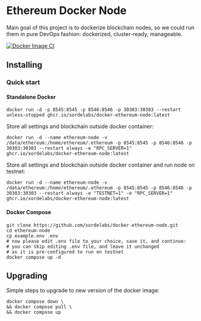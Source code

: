 # Ethereum Docker Node

Main goal of this project is to dockerize blockchain nodes, so we could run them in pure DevOps fashion: dockerized, cluster-ready, manageable.

[![Docker Image CI](https://github.com/xordelabs/docker-ethereum-node/actions/workflows/docker-image.yml/badge.svg)](https://github.com/xordelabs/docker-ethereum-node/actions/workflows/docker-image.yml)

## Installing

### Quick start

#### Standalone Docker

```shell
docker run -d -p 8545:8545 -p 8546:8546 -p 30303:30303 --restart unless-stopped ghcr.io/xordelabs/docker-ethereum-node:latest
```

Store all settings and blockchain outside docker container:

```shell
docker run -d --name ethereum-node -v /data/ethereum:/home/ethereum/.ethereum -p 8545:8545 -p 8546:8546 -p 30303:30303 --restart always -e "RPC_SERVER=1" ghcr.io/xordelabs/docker-ethereum-node:latest
```

Store all settings and blockchain outside docker container and run node on testnet:

```shell
docker run -d --name ethereum-node -v /data/ethereum:/home/ethereum/.ethereum -p 8545:8545 -p 8546:8546 -p 30303:30303 --restart always -e "TESTNET=1" -e "RPC_SERVER=1" ghcr.io/xordelabs/docker-ethereum-node:latest
```

#### Docker Compose

```shell
git clone https://github.com/xordelabs/docker-ethereum-node.git
cd ethereum-node
cp example.env .env
# now please edit .env file to your choice, save it, and continue:
# you can skip editing .env file, and leave it unchanged 
# as it is pre-configured to run on testnet
docker compose up -d
```

## Upgrading

Simple steps to upgrade to new version of the docker image:

```shell
docker compose down \
&& docker compose pull \
&& docker compose up
```
